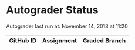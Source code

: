 # Autograder Status
Autograder last run at: November 14, 2018 at 11:20

| GitHub ID | Assignment | Graded Branch |
|-----------|------------|---------------|
